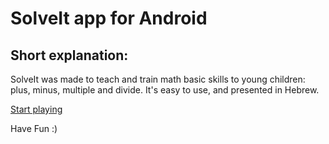 # SolveIt app for Android

## Short explanation:
SolveIt was made to teach and train math basic skills to young children:
plus, minus, multiple and divide.
It's easy to use, and presented in Hebrew.

[Start playing](https://lilachlz.github.io/SolveItWeb/)

Have Fun :)
